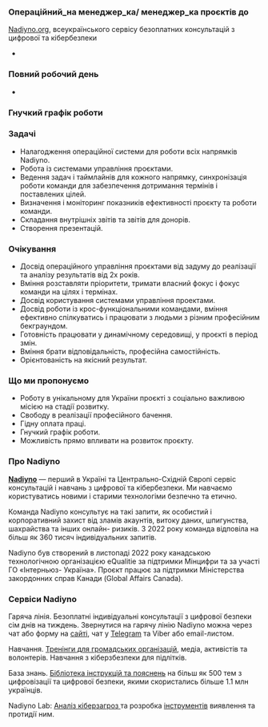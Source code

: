 ### Операційний_на менеджер_ка/ менеджер_ка проєктів до
[Nadiyno.org](http://nadiyno.org/), всеукраїнського сервісу безоплатних
консультацій з цифрової та кібербезпеки

  *   

### **Повний робочий день**

  *   

### **Гнучкий графік роботи**

### Задачі

  * Налагодження операційної системи для роботи всіх напрямків Nadiyno. 
  * Робота із системами управління проєктами. 
  * Ведення задач і таймлайнів для кожного напрямку, синхронізація роботи команди для забезпечення дотримання термінів і поставлених цілей. 
  * Визначення і моніторинг показників ефективності проєкту та роботи команди.
  * Складання внутрішніх звітів та звітів для донорів. 
  * Створення презентацій.

### Очікування

  * Досвід операційного управління проєктами від задуму до реалізації та аналізу результатів від 2х років.
  * Вміння розставляти пріоритети, тримати власний фокус і фокус команди на цілях і термінах.
  * Досвід користування системами управління проектами. 
  * Досвід роботи із крос-функціональними командами, вміння ефективно спілкуватись і працювати з людьми з різним професійним бекграундом. 
  * Готовність працювати у динамічному середовищі, у проєкті в період змін.
  * Вміння брати відповідальність, професійна самостійність.
  * Орієнтованість на якісний результат.

### Що ми пропонуємо

  * Роботу в унікальному для України проєкті з соціально важливою місією на стадії розвитку.
  * Свободу в реалізації професійного бачення. 
  * Гідну оплата праці.
  * Гнучкий графік роботи.
  * Можливість прямо впливати на розвиток проєкту.

### Про Nadiyno

[**Nadiyno**](https://nadiyno.org/) — перший в Україні та Центрально-Східній
Європі сервіс консультацій і навчань з цифрової та кібербезпеки. Ми навчаємо
користуватись новими і старими технологіми безпечно та етично.

Команда Nadiyno консультує на такі запити, як особистий і корпоративний захист
від зламів акаунтів, витоку даних, шпигунства, шахрайства та інших онлайн-
ризиків. З 2022 року команда відповіла на більш як 360 тисяч індивідуальних
запитів.

Nadiyno був створений в листопаді 2022 року канадською технологічною
організацією eQualitie за підтримки Мінцифри та за участі ГО «Інтерньюз-
Україна». Проєкт працює за підтримки Міністерства закордонних справ Канади
(Global Affairs Canada).

### Сервіси Nadiyno

Гаряча лінія. Безоплатні індивідуальні консультації з цифрової безпеки сім
днів на тиждень. Звернутися на гарячу лінію Nadiyno можна через чат або форму
на [сайті](https://nadiyno.org/), чат у [Telegram](https://t.me/nadiyno_bot)
та Viber або email-листом.

Навчання. [Тренінги для громадських
організацій](https://nadiyno.org/booking/), медіа, активістів та волонтерів.
Навчання з кіберзбезпеки для підлітків.

База знань. [Бібліотека інструкцій та
пояснень](https://nadiyno.org/category/baza-znan/) на більш як 500 тем з
цифровізації та цифрової безпеки, якими скористались більше 1.1 млн українців.

Nadiyno Lab: [Аналіз кіберзагроз ](https://ne.nadiyno.org/)та розробка
[інструментів](https://ne.nadiyno.org/telegram/) виявлення та протидії ним.